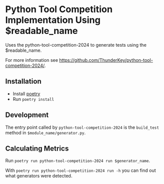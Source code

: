# Python Tool Competition Implementation Using $readable_name

Uses the python-tool-competition-2024 to generate tests using the
$readable_name.

For more information see
<https://github.com/ThunderKey/python-tool-competition-2024/>.

## Installation

* Install [poetry](https://python-poetry.org/)
* Run `poetry install`

## Development

The entry point called by `python-tool-competition-2024` is the `build_test`
method in `$module_name/generator.py`.

## Calculating Metrics

Run `poetry run python-tool-competition-2024 run $generator_name`.

With `poetry run python-tool-competition-2024 run -h` you can find out what
generators were detected.
